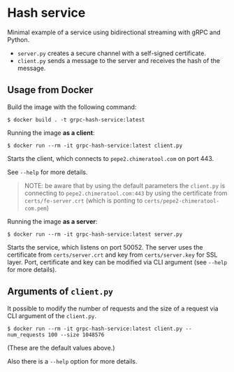 # Hash service

Minimal example of a service using bidirectional streaming with gRPC and Python. 

* `server.py` creates a secure channel with a self-signed certificate.
* `client.py` sends a message to the server and receives the hash of the message.

## Usage from Docker

Build the image with the following command:

```
$ docker build . -t grpc-hash-service:latest
```

Running the image **as a client**:

```
$ docker run --rm -it grpc-hash-service:latest client.py
```

Starts the client, which connects to `pepe2.chimeratool.com` on port 443.

See `--help` for more details.

> NOTE: be aware that by using the default parameters the `client.py` is connecting to `pepe2.chimeratool.com:443` by using the certificate from `certs/fe-server.crt` (which is ponting to `certs/pepe2-chimeratool-com.pem`)

Running the image **as a server**:

```
$ docker run --rm -it grpc-hash-service:latest server.py
```

Starts the service, which listens on port 50052. The server uses the certificate from `certs/server.crt` and key from `certs/server.key` for SSL layer. Port, certificate and key can be modified via CLI argument (see `--help` for more details).


## Arguments of `client.py`

It possible to modify the number of requests and the size of a request via CLI argument of the `client.py`.

```
$ docker run --rm -it grpc-hash-service:latest client.py --num_requests 100 --size 1048576
```

(These are the default values above.)

Also there is a `--help` option for more details.
